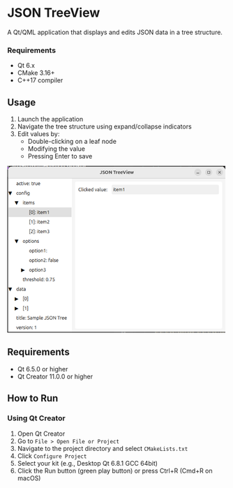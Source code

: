 # JSON TreeView

A Qt/QML application that displays and edits JSON data in a tree structure.

### Requirements
- Qt 6.x
- CMake 3.16+
- C++17 compiler


## Usage

1. Launch the application
2. Navigate the tree structure using expand/collapse indicators
3. Edit values by:
   - Double-clicking on a leaf node
   - Modifying the value
   - Pressing Enter to save


<img src="docs/images/jsonviewer.png" alt="JSON Viewer" width="500">

## Requirements

- Qt 6.5.0 or higher
- Qt Creator 11.0.0 or higher

## How to Run

### Using Qt Creator

1. Open Qt Creator
2. Go to `File > Open File or Project`
3. Navigate to the project directory and select `CMakeLists.txt`
4. Click `Configure Project`
5. Select your kit (e.g., Desktop Qt 6.8.1 GCC 64bit)
6. Click the Run button (green play button) or press Ctrl+R (Cmd+R on macOS)